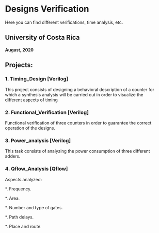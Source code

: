 # Designs Verification

Here you can find different verifications, 
time analysis, etc.

## University of Costa Rica
#### August, 2020

## Projects:
### 1. Timing_Design [Verilog]
This project consists of designing a behavioral 
description of a counter for which a synthesis
analysis will be carried out in order to visualize 
the different aspects of timing

### 2. Functional_Verification [Verilog]
Functional verification of three counters in order
to guarantee the correct operation of the designs.

### 3. Power_analysis [Verilog]
This task consists of analyzing the power 
consumption of three different adders.

### 4. Qflow_Analysis [Qflow]
Aspects analyzed: 

*. Frequency.

*. Area.

*. Number and type of gates.

*. Path delays.

*. Place and route.

